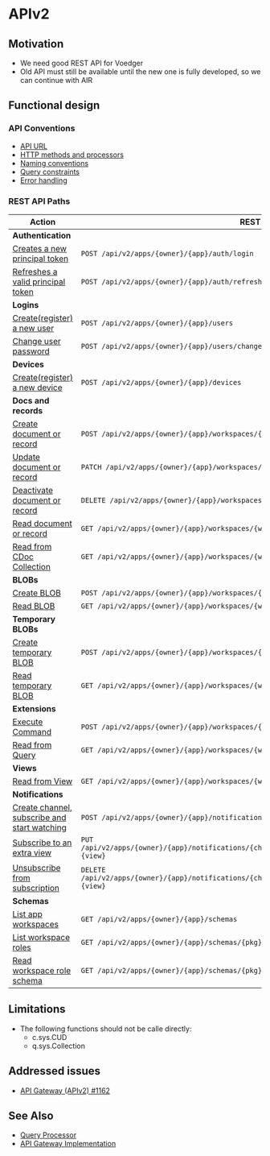 # APIv2

## Motivation

- We need good REST API for Voedger
- Old API must still be available until the new one is fully developed, so we can continue with AIR

## Functional design

### API Conventions

- [API URL](api-url.md)
- [HTTP methods and processors](http-methods-and-processors.md)
- [Naming conventions](naming-conventions.md)
- [Query constraints](query-constraints.md)
- [Error handling](errors.md)

### REST API Paths

| Action                                                                    | REST API Path                                                                                              |
|---------------------------------------------------------------------------|------------------------------------------------------------------------------------------------------------|
| **Authentication**                                                        |                                                                                                            |
| [Creates a new principal token](../authnz/login.md)                       | `POST /api/v2/apps/{owner}/{app}/auth/login`                                                               |
| [Refreshes a valid principal token](../authnz/refresh.md)                 | `POST /api/v2/apps/{owner}/{app}/auth/refresh`                                                             |
| **Logins**                                                                |                                                                                                            |
| [Create(register) a new user](../users/users-create-user.md)              | `POST /api/v2/apps/{owner}/{app}/users`                                                                    |
| [Change user password](../users/users-change-password.md)                 | `POST /api/v2/apps/{owner}/{app}/users/change-password`                                                    |
| **Devices**                                                               |                                                                                                            |
| [Create(register) a new device](../devices/create-device.md)              | `POST /api/v2/apps/{owner}/{app}/devices`                                                                  |
| **Docs and records**                                                      |                                                                                                            |
| [Create document or record](create-doc.md)                                | `POST /api/v2/apps/{owner}/{app}/workspaces/{wsid}/docs/{pkg}.{table}`                                     |
| [Update document or record](update-doc.md)                                | `PATCH /api/v2/apps/{owner}/{app}/workspaces/{wsid}/docs/{pkg}.{table}/{id}`                               |
| [Deactivate document or record](deactivate-doc.md)                        | `DELETE /api/v2/apps/{owner}/{app}/workspaces/{wsid}/docs/{pkg}.{table}/{id}`                              |
| [Read document or record](read-doc.md)                                    | `GET /api/v2/apps/{owner}/{app}/workspaces/{wsid}/docs/{pkg}.{table}/{id}`                                 |
| [Read from CDoc Collection](read-cdocs.md)                                | `GET /api/v2/apps/{owner}/{app}/workspaces/{wsid}/cdocs/{pkg}.{table}`                                     |
| **BLOBs**                                                                 |                                                                                                            |
| [Create BLOB](create-blob.md)                                             | `POST /api/v2/apps/{owner}/{app}/workspaces/{wsid}/docs/{pkg}.{table}/blobs/{fieldName}`                   |
| [Read BLOB](read-blob.md)                                                 | `GET /api/v2/apps/{owner}/{app}/workspaces/{wsid}/docs/{pkg}.{table}/{id}/blobs/{fieldName}`               |
| **Temporary BLOBs**                                                       |                                                                                                            |
| [Create temporary BLOB](create-tblob.md)                                  | `POST /api/v2/apps/{owner}/{app}/workspaces/{wsid}/tblobs`                                                 |
| [Read temporary BLOB](read-tblob.md)                                      | `GET /api/v2/apps/{owner}/{app}/workspaces/{wsid}/tblobs/{suuid}`                                          |
| **Extensions**                                                            |                                                                                                            |
| [Execute Command](execute-command.md)                                     | `POST /api/v2/apps/{owner}/{app}/workspaces/{wsid}/commands/{pkg}.{command}`                               |
| [Read from Query](read-from-query.md)                                     | `GET /api/v2/apps/{owner}/{app}/workspaces/{wsid}/queries/{pkg}.{query}`                                   |
| **Views**                                                                 |                                                                                                            |
| [Read from View](read-from-view.md)                                       | `GET /api/v2/apps/{owner}/{app}/workspaces/{wsid}/views/{pkg}.{view}`                                      |
| **Notifications**                                                         |                                                                                                            |
| [Create channel, subscribe and start watching](../n10n/create-channel.md) | `POST /api/v2/apps/{owner}/{app}/notifications`                                                            |
| [Subscribe to an extra view](../n10n/add-subscription.md)                 | `PUT /api/v2/apps/{owner}/{app}/notifications/{channelId}/workspaces/{wsid}/subscriptions/{pkg}.{view}`    |
| [Unsubscribe from subscription](../n10n/unsubscribe.md)                   | `DELETE /api/v2/apps/{owner}/{app}/notifications/{channelId}/workspaces/{wsid}/subscriptions/{pkg}.{view}` |
| **Schemas**                                                               |                                                                                                            |
| [List app workspaces](list-app-workspaces.md)                             | `GET /api/v2/apps/{owner}/{app}/schemas`                                                                   |
| [List workspace roles](list-ws-roles.md)                                  | `GET /api/v2/apps/{owner}/{app}/schemas/{pkg}.{workspace}/roles`                                           |
| [Read workspace role schema](read-ws-role-schema.md)                      | `GET /api/v2/apps/{owner}/{app}/schemas/{pkg}.{workspace}/roles/{pkg}.{role}`                              |

## Limitations

- The following functions should not be calle directly:
  - c.sys.CUD
  - q.sys.Collection

## Addressed issues

- [API Gateway (APIv2) #1162](https://github.com/voedger/voedger/issues/1162)

## See Also

- [Query Processor](/server/design/qp.md)
- [API Gateway Implementation](/server/design/agw.md)
